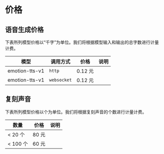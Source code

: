 
# 价格


## 语音生成价格

下表所列模型价格以“千字”为单位。我们将根据模型输入和输出的总字数进行计量计费。

| 模型 | 调用方式 | 价格 | 说明 |
|--------|------|----------|------|
| emotion-tts-v1 | `http` | 0.12 元 |  |
| emotion-tts-v1 | `websocket` | 0.12 元|  |

## 复刻声音

下表所列模型价格以个为单位。我们将根据复刻声音的个数进行计量计费。

| 数量  | 价格 | 说明 |
|--------|------|----------|
| < 20 个 | 80 元 |  |
| < 100 个 | 60 元 |  |
